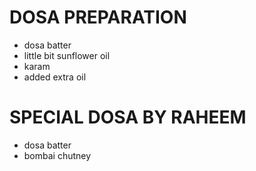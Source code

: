 # DOSA PREPARATION 

* dosa batter
* little bit sunflower oil  
* karam 
* added extra oil 

# SPECIAL DOSA BY RAHEEM 

* dosa batter 
* bombai chutney 